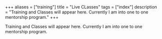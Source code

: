 +++
aliases = ["training"]
title = "Live CLasses"
tags = ["index"]
description = "Training and Classes will appear here. Currently I am into one to one mentorship program."
+++

Training and Classes will appear here. Currently I am into one to one mentorship program.